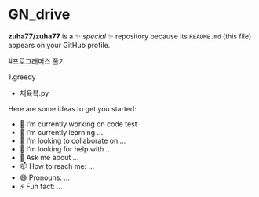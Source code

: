 # GN_drive

**zuha77/zuha77** is a ✨ _special_ ✨ repository because its `README.md` (this file) appears on your GitHub profile.

#프로그래머스 풀기

1.greedy
- 체육복.py


Here are some ideas to get you started:

- 🔭 I’m currently working on code test
- 🌱 I’m currently learning ...
- 👯 I’m looking to collaborate on ...
- 🤔 I’m looking for help with ...
- 💬 Ask me about ...
- 📫 How to reach me: ...
- 😄 Pronouns: ...
- ⚡ Fun fact: ...
